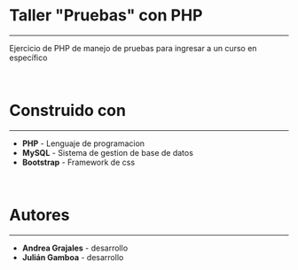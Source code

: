 <h1>Taller "Pruebas" con PHP</h1>
<hr>
<p>Ejercicio de PHP de manejo de pruebas para ingresar a un curso en específico</p>
<br>
<h1>Construido con</h1>
<hr>
<ul>
  <li><b>PHP</b> - Lenguaje de programacion</li>
  <li><b>MySQL</b> - Sistema de gestion de base de datos</li>
  <li><b>Bootstrap</b> - Framework de css</li>
</ul>
<br>
<h1>Autores</h1>
<hr>
<ul>
  <li><b>Andrea Grajales</b> - desarrollo</li>
  <li><b>Julián Gamboa</b> - desarrollo</li>
</ul>


